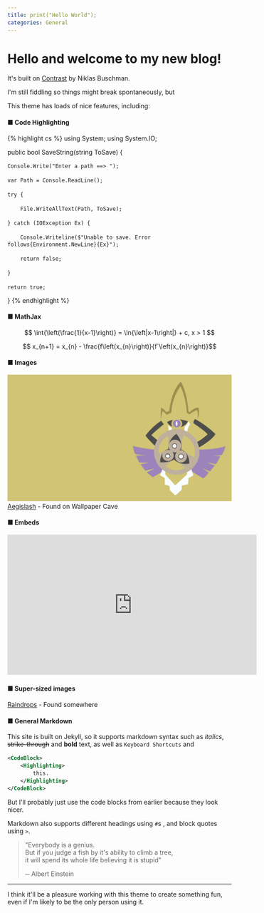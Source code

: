 ```yaml
---
title: print("Hello World");
categories: General
---
```


# Hello and welcome to my new blog!

It's built on [Contrast](https://niklasbuschmann.github.io/contrast) by Niklas Buschman.  

I'm still fiddling so things might break spontaneously, but 

This theme has loads of nice features, including:

#### &#9632; Code Highlighting

{% highlight cs %} 
using System;
using System.IO;

public bool SaveString(string ToSave) {

    Console.Write("Enter a path ==> ");
    
    var Path = Console.ReadLine();
    
    try {
    
        File.WriteAllText(Path, ToSave);
        
    } catch (IOException Ex) {
    
        Console.Writeline($"Unable to save. Error follows{Environment.NewLine}{Ex}");
        
        return false;
        
    }
    
    return true;
    
}
{% endhighlight %}

#### &#9632; MathJax

$$ \int{\left(\frac{1}{x-1}\right)} = \ln{\left|x-1\right|} + c, x > 1 $$  

$$ x_{n+1} = x_{n} - \frac{f\left(x_{n}\right)}{f`\left(x_{n}\right)}$$  

#### &#9632; Images

![Image1](/assets/images/aegislash_shield.png)
[Aegislash](https://wallpapercave.com/aegislash-wallpapers) - Found on Wallpaper Cave

#### &#9632; Embeds

<div class="embed">
<iframe width="560" height="315" src="https://www.youtube.com/embed/kYJx5xt2cB0" frameborder="0" allow="accelerometer;
autoplay; encrypted-media; gyroscope; picture-in-picture" allowfullscreen></iframe>
</div>

#### &#9632; Super-sized images

<a class="large" href="/assets/images/raindrops.jpeg"><!--[Raindrops](/assets/images/raindrops.jpeg)--></a>
[Raindrops](/assets/images/raindrops.jpeg) - Found somewhere

#### &#9632; General Markdown
This site is built on Jekyll, so it supports markdown syntax such as *italics*, ~~strike\-through~~ and **bold** text,
as well as `Keyboard Shortcuts` and

```xml
<CodeBlock> 
    <Highlighting>
        this.
    </Highlighting>
</CodeBlock>
``` 

But I'll probably just use the code blocks from earlier because they look nicer.

Markdown also supports different headings using `#`s , and block quotes using `>`.

> "Everybody is a genius.  
> But if you judge a fish by it's ability to climb a tree,  
> it will spend its whole life believing it is stupid"  
> 
>   &#9472; Albert Einstein

-----

I think it'll be a pleasure working with this theme to create something fun,
even if I'm likely to be the only person using it.